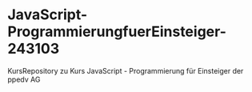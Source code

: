 # JavaScript-ProgrammierungfuerEinsteiger-243103
KursRepository zu Kurs JavaScript - Programmierung für Einsteiger der ppedv AG
